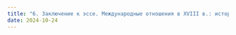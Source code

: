 ```yaml
---
title: "6. Заключение к эссе. Международные отношения в XVIII в.: исторические контексты"
date: 2024-10-24
---
```

